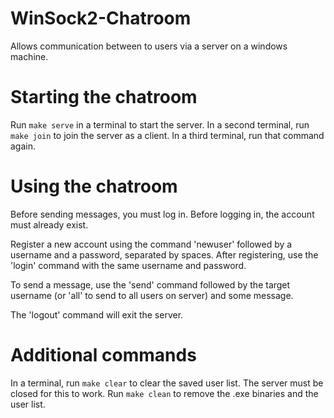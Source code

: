 # WinSock2-Chatroom

Allows communication between to users via a server on a windows machine.

# Starting the chatroom

Run `make serve` in a terminal to start the server.
In a second terminal, run `make join` to join the server as a client.
In a third terminal, run that command again.

# Using the chatroom

Before sending messages, you must log in.
Before logging in, the account must already exist.

Register a new account using the command 'newuser' followed by a username and a password, separated by spaces.
After registering, use the 'login' command with the same username and password.

To send a message, use the 'send' command followed by the target username (or 'all' to send to all users on server) and some message.

The 'logout' command will exit the server.

# Additional commands

In a terminal, run `make clear` to clear the saved user list. The server must be closed for this to work.
Run `make clean` to remove the .exe binaries and the user list.
